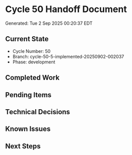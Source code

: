 # Cycle 50 Handoff Document

Generated: Tue  2 Sep 2025 00:20:37 EDT

## Current State
- Cycle Number: 50
- Branch: cycle-50-5-implemented-20250902-002037
- Phase: development

## Completed Work
<!-- Updated by each agent as they complete their phase -->

## Pending Items
<!-- Items that need attention in the next phase or cycle -->

## Technical Decisions
<!-- Important technical decisions made during this cycle -->

## Known Issues
<!-- Issues discovered but not yet resolved -->

## Next Steps
<!-- Clear action items for the next agent/cycle -->

